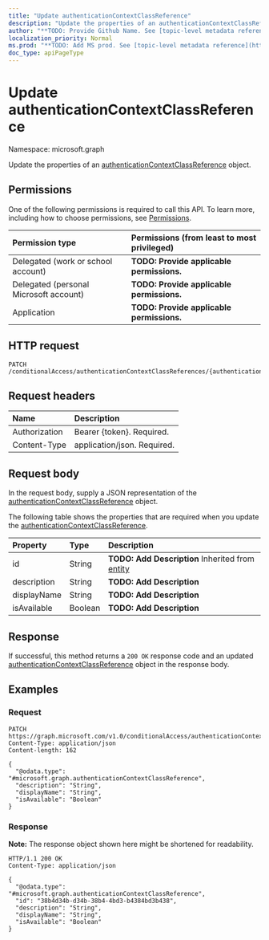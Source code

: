 ```yaml
---
title: "Update authenticationContextClassReference"
description: "Update the properties of an authenticationContextClassReference object."
author: "**TODO: Provide Github Name. See [topic-level metadata reference](https://msgo.azurewebsites.net/add/document/guidelines/metadata.html#topic-level-metadata)**"
localization_priority: Normal
ms.prod: "**TODO: Add MS prod. See [topic-level metadata reference](https://msgo.azurewebsites.net/add/document/guidelines/metadata.html#topic-level-metadata)**"
doc_type: apiPageType
---
```


# Update authenticationContextClassReference
Namespace: microsoft.graph



Update the properties of an [authenticationContextClassReference](../resources/authenticationcontextclassreference.md) object.

## Permissions
One of the following permissions is required to call this API. To learn more, including how to choose permissions, see [Permissions](/graph/permissions-reference).

|Permission type|Permissions (from least to most privileged)|
|:---|:---|
|Delegated (work or school account)|**TODO: Provide applicable permissions.**|
|Delegated (personal Microsoft account)|**TODO: Provide applicable permissions.**|
|Application|**TODO: Provide applicable permissions.**|

## HTTP request

<!-- {
  "blockType": "ignored"
}
-->
``` http
PATCH /conditionalAccess/authenticationContextClassReferences/{authenticationContextClassReferenceId}
```

## Request headers
|Name|Description|
|:---|:---|
|Authorization|Bearer {token}. Required.|
|Content-Type|application/json. Required.|

## Request body
In the request body, supply a JSON representation of the [authenticationContextClassReference](../resources/authenticationcontextclassreference.md) object.

The following table shows the properties that are required when you update the [authenticationContextClassReference](../resources/authenticationcontextclassreference.md).

|Property|Type|Description|
|:---|:---|:---|
|id|String|**TODO: Add Description** Inherited from [entity](../resources/entity.md)|
|description|String|**TODO: Add Description**|
|displayName|String|**TODO: Add Description**|
|isAvailable|Boolean|**TODO: Add Description**|



## Response

If successful, this method returns a `200 OK` response code and an updated [authenticationContextClassReference](../resources/authenticationcontextclassreference.md) object in the response body.

## Examples

### Request
<!-- {
  "blockType": "request",
  "name": "update_authenticationcontextclassreference"
}
-->
``` http
PATCH https://graph.microsoft.com/v1.0/conditionalAccess/authenticationContextClassReferences/{authenticationContextClassReferenceId}
Content-Type: application/json
Content-length: 162

{
  "@odata.type": "#microsoft.graph.authenticationContextClassReference",
  "description": "String",
  "displayName": "String",
  "isAvailable": "Boolean"
}
```


### Response
**Note:** The response object shown here might be shortened for readability.
<!-- {
  "blockType": "response",
  "truncated": true
}
-->
``` http
HTTP/1.1 200 OK
Content-Type: application/json

{
  "@odata.type": "#microsoft.graph.authenticationContextClassReference",
  "id": "38b4d34b-d34b-38b4-4bd3-b4384bd3b438",
  "description": "String",
  "displayName": "String",
  "isAvailable": "Boolean"
}
```


